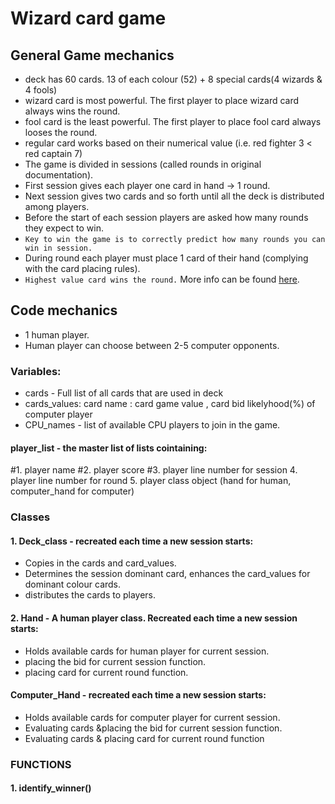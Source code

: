 # Wizard card game

## General Game mechanics

* deck has 60 cards. 13 of each colour (52) + 8 special cards(4 wizards & 4 fools)
* wizard card is most powerful. The first player to place wizard card always wins the round.
* fool card is the least powerful. The first player to place fool card always looses the round.
* regular card works based on their numerical value (i.e. red fighter 3 < red captain 7)
* The game is divided in sessions (called rounds in original documentation). 
* First session gives each player one card in hand -> 1 round. 
* Next session gives two cards and so forth until all the deck is distributed among players.
* Before the start of each session players are asked how many rounds they expect to win.
* `Key to win the game is to correctly predict how many rounds you can win in session.`
* During round each player must place 1 card of their hand (complying with the card placing rules). 
* `Highest value card wins the round.`
More info can be found [here](https://en.wikipedia.org/wiki/Wizard_(card_game)).

## Code mechanics
* 1 human player.
* Human player can choose between 2-5 computer opponents.

### Variables:
* cards - Full list of all cards that are used in deck
* cards_values: card name : card game value , card bid likelyhood(%) of computer player
* CPU_names - list of available CPU players to join in the game.

#### player_list - the master list of lists cointaining:
#1. player name
#2. player score
#3. player line number for session
4. player line number for round
5. player class object (hand for human, computer_hand for computer)

### Classes
#### 1. Deck_class - recreated each time a new session starts: 
 * Copies in the cards and card_values. 
 * Determines the session dominant card, enhances the card_values for dominant colour cards.
 * distributes the cards to players.

#### 2. Hand - A human player class. Recreated each time a new session starts:
 * Holds available cards for human player for current session.
 * placing the bid for current session function.
 * placing card for current round function.

#### Computer_Hand - recreated each time a new session starts:
 * Holds available cards for computer player for current session.
 * Evaluating cards &placing the bid for current session function.
 * Evaluating cards & placing card for current round function

### FUNCTIONS
#### 1. identify_winner()

